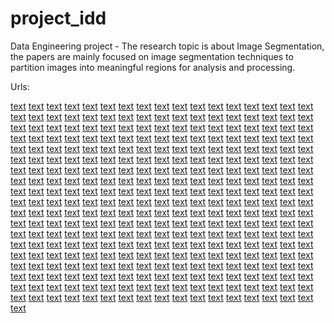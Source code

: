 # project_idd
 Data Engineering project - The research topic is about Image Segmentation, the papers are mainly focused on image segmentation techniques to partition images into meaningful regions for analysis and processing. 

 Urls:
 
 [text](homework_1/sources/arXiv2409.05681.html) [text](homework_1/sources/arXiv2409.05697.html) [text](homework_1/sources/arXiv2409.05875.html) [text](homework_1/sources/arXiv2409.06002.html) [text](homework_1/sources/arXiv2409.06018.html) [text](homework_1/sources/arXiv2409.06035.html) [text](homework_1/sources/arXiv2409.06074.html) [text](homework_1/sources/arXiv2409.06105.html) [text](homework_1/sources/arXiv2409.06163.html) [text](homework_1/sources/arXiv2409.06183.html) [text](homework_1/sources/arXiv2409.06197.html) [text](homework_1/sources/arXiv2409.06309.html) [text](homework_1/sources/arXiv2409.06324.html) [text](homework_1/sources/arXiv2409.06406.html) [text](homework_1/sources/arXiv2409.06421.html) [text](homework_1/sources/arXiv2409.06466.html) [text](homework_1/sources/arXiv2409.06579.html) [text](homework_1/sources/arXiv2409.06589.html) [text](homework_1/sources/arXiv2409.06605.html) [text](homework_1/sources/arXiv2409.06641.html) [text](homework_1/sources/arXiv2409.06716.html) [text](homework_1/sources/arXiv2409.06809.html) [text](homework_1/sources/arXiv2409.06821.html) [text](homework_1/sources/arXiv2409.06827.html) [text](homework_1/sources/arXiv2409.06848.html) [text](homework_1/sources/arXiv2409.06897.html) [text](homework_1/sources/arXiv2409.06928.html) [text](homework_1/sources/arXiv2409.06993.html) [text](homework_1/sources/arXiv2409.07020.html) [text](homework_1/sources/arXiv2409.07022.html) [text](homework_1/sources/arXiv2409.07094.html) [text](homework_1/sources/arXiv2409.07144.html) [text](homework_1/sources/arXiv2409.07171.html) [text](homework_1/sources/arXiv2409.07172.html) [text](homework_1/sources/arXiv2409.07361.html) [text](homework_1/sources/arXiv2409.07584.html) [text](homework_1/sources/arXiv2409.07613.html) [text](homework_1/sources/arXiv2409.07683.html) [text](homework_1/sources/arXiv2409.07779.html) [text](homework_1/sources/arXiv2409.07793.html) [text](homework_1/sources/arXiv2409.07801.html) [text](homework_1/sources/arXiv2409.07960.html) [text](homework_1/sources/arXiv2409.08000.html) [text](homework_1/sources/arXiv2409.08068.html) [text](homework_1/sources/arXiv2409.08083.html) [text](homework_1/sources/arXiv2409.08143.html) [text](homework_1/sources/arXiv2409.08163.html) [text](homework_1/sources/arXiv2409.08232.html) [text](homework_1/sources/arXiv2409.08272.html) [text](homework_1/sources/arXiv2409.08307.html) [text](homework_1/sources/arXiv2409.08461.html) [text](homework_1/sources/arXiv2409.08463.html) [text](homework_1/sources/arXiv2409.08464.html) [text](homework_1/sources/arXiv2409.08492.html) [text](homework_1/sources/arXiv2409.08501.html) [text](homework_1/sources/arXiv2409.08510.html) [text](homework_1/sources/arXiv2409.08652.html) [text](homework_1/sources/arXiv2409.08824.html) [text](homework_1/sources/arXiv2409.08831.html) [text](homework_1/sources/arXiv2409.08905.html) [text](homework_1/sources/arXiv2409.09188.html) [text](homework_1/sources/arXiv2409.09216.html) [text](homework_1/sources/arXiv2409.09360.html) [text](homework_1/sources/arXiv2409.09386.html) [text](homework_1/sources/arXiv2409.09389.html) [text](homework_1/sources/arXiv2409.09478.html) [text](homework_1/sources/arXiv2409.09484.html) [text](homework_1/sources/arXiv2409.09497.html) [text](homework_1/sources/arXiv2409.09502.html) [text](homework_1/sources/arXiv2409.09520.html) [text](homework_1/sources/arXiv2409.09530.html) [text](homework_1/sources/arXiv2409.09560.html) [text](homework_1/sources/arXiv2409.09766.html) [text](homework_1/sources/arXiv2409.09784.html) [text](homework_1/sources/arXiv2409.09796.html) [text](homework_1/sources/arXiv2409.09797.html) [text](homework_1/sources/arXiv2409.09829.html) [text](homework_1/sources/arXiv2409.09893.html) [text](homework_1/sources/arXiv2409.10078.html) [text](homework_1/sources/arXiv2409.10089.html) [text](homework_1/sources/arXiv2409.10101.html) [text](homework_1/sources/arXiv2409.10120.html) [text](homework_1/sources/arXiv2409.10151.html) [text](homework_1/sources/arXiv2409.10269.html) [text](homework_1/sources/arXiv2409.10272.html) [text](homework_1/sources/arXiv2409.10328.html) [text](homework_1/sources/arXiv2409.10362.html) [text](homework_1/sources/arXiv2409.10389.html) [text](homework_1/sources/arXiv2409.10422.html) [text](homework_1/sources/arXiv2409.10459.html) [text](homework_1/sources/arXiv2409.10555.html) [text](homework_1/sources/arXiv2409.10775.html) [text](homework_1/sources/arXiv2409.10890.html) [text](homework_1/sources/arXiv2409.11011.html) [text](homework_1/sources/arXiv2409.11169.html) [text](homework_1/sources/arXiv2409.11186.html) [text](homework_1/sources/arXiv2409.11205.html) [text](homework_1/sources/arXiv2409.11299.html) [text](homework_1/sources/arXiv2409.11316.html) [text](homework_1/sources/arXiv2409.11373.html) [text](homework_1/sources/arXiv2409.11508.html) [text](homework_1/sources/arXiv2409.11518.html) [text](homework_1/sources/arXiv2409.11552.html) [text](homework_1/sources/arXiv2409.11681.html) [text](homework_1/sources/arXiv2409.11752.html) [text](homework_1/sources/arXiv2409.11837.html) [text](homework_1/sources/arXiv2409.11910.html) [text](homework_1/sources/arXiv2409.11923.html) [text](homework_1/sources/arXiv2409.11974.html) [text](homework_1/sources/arXiv2409.12008.html) [text](homework_1/sources/arXiv2409.12024.html) [text](homework_1/sources/arXiv2409.12155.html) [text](homework_1/sources/arXiv2409.12333.html) [text](homework_1/sources/arXiv2409.12334.html) [text](homework_1/sources/arXiv2409.12421.html) [text](homework_1/sources/arXiv2409.12450.html) [text](homework_1/sources/arXiv2409.12522.html) [text](homework_1/sources/arXiv2409.12535.html) [text](homework_1/sources/arXiv2409.12576.html) [text](homework_1/sources/arXiv2409.12678.html) [text](homework_1/sources/arXiv2409.12680.html) [text](homework_1/sources/arXiv2409.12760.html) [text](homework_1/sources/arXiv2409.12792.html) [text](homework_1/sources/arXiv2409.12813.html) [text](homework_1/sources/arXiv2409.12931.html) [text](homework_1/sources/arXiv2409.13001.html) [text](homework_1/sources/arXiv2409.13026.html) [text](homework_1/sources/arXiv2409.13075.html) [text](homework_1/sources/arXiv2409.13116.html) [text](homework_1/sources/arXiv2409.13126.html) [text](homework_1/sources/arXiv2409.13146.html) [text](homework_1/sources/arXiv2409.13154.html) [text](homework_1/sources/arXiv2409.13171.html) [text](homework_1/sources/arXiv2409.13229.html) [text](homework_1/sources/arXiv2409.13242.html) [text](homework_1/sources/arXiv2409.13246.html) [text](homework_1/sources/arXiv2409.13325.html) [text](homework_1/sources/arXiv2409.13351.html) [text](homework_1/sources/arXiv2409.13401.html) [text](homework_1/sources/arXiv2409.13407.html) [text](homework_1/sources/arXiv2409.13410.html) [text](homework_1/sources/arXiv2409.13416.html) [text](homework_1/sources/arXiv2409.13496.html) [text](homework_1/sources/arXiv2409.13498.html) [text](homework_1/sources/arXiv2409.13535.html) [text](homework_1/sources/arXiv2409.13637.html) [text](homework_1/sources/arXiv2409.13661.html) [text](homework_1/sources/arXiv2409.13687.html) [text](homework_1/sources/arXiv2409.13720.html) [text](homework_1/sources/arXiv2409.13779.html) [text](homework_1/sources/arXiv2409.14019.html) [text](homework_1/sources/arXiv2409.14060.html) [text](homework_1/sources/arXiv2409.14215.html) [text](homework_1/sources/arXiv2409.14343.html) [text](homework_1/sources/arXiv2409.14627.html) [text](homework_1/sources/arXiv2409.14676.html) [text](homework_1/sources/arXiv2409.14677.html) [text](homework_1/sources/arXiv2409.14737.html) [text](homework_1/sources/arXiv2409.14784.html) [text](homework_1/sources/arXiv2409.14828.html) [text](homework_1/sources/arXiv2409.14874.html) [text](homework_1/sources/arXiv2409.15006.html) [text](homework_1/sources/arXiv2409.15255.html) [text](homework_1/sources/arXiv2409.15306.html) [text](homework_1/sources/arXiv2409.15311.html) [text](homework_1/sources/arXiv2409.15501.html) [text](homework_1/sources/arXiv2409.15671.html) [text](homework_1/sources/arXiv2409.15801.html) [text](homework_1/sources/arXiv2409.15889.html) [text](homework_1/sources/arXiv2409.15940.html) [text](homework_1/sources/arXiv2409.16016.html) [text](homework_1/sources/arXiv2409.16205.html) [text](homework_1/sources/arXiv2409.16252.html) [text](homework_1/sources/arXiv2409.16278.html) [text](homework_1/sources/arXiv2409.16431.html) [text](homework_1/sources/arXiv2409.16441.html) [text](homework_1/sources/arXiv2409.16446.html) [text](homework_1/sources/arXiv2409.16728.html) [text](homework_1/sources/arXiv2409.16733.html) [text](homework_1/sources/arXiv2409.16902.html) [text](homework_1/sources/arXiv2409.16940.html) [text](homework_1/sources/arXiv2409.17020.html) [text](homework_1/sources/arXiv2409.17025.html) [text](homework_1/sources/arXiv2409.17087.html) [text](homework_1/sources/arXiv2409.17093.html) [text](homework_1/sources/arXiv2409.17110.html) [text](homework_1/sources/arXiv2409.17400.html) [text](homework_1/sources/arXiv2409.17453.html) [text](homework_1/sources/arXiv2409.17503.html) [text](homework_1/sources/arXiv2409.17566.html) [text](homework_1/sources/arXiv2409.17675.html) [text](homework_1/sources/arXiv2409.17775.html) [text](homework_1/sources/arXiv2409.17874.html) [text](homework_1/sources/arXiv2409.18049.html) [text](homework_1/sources/arXiv2409.18099.html) [text](homework_1/sources/arXiv2409.18100.html) [text](homework_1/sources/arXiv2409.18256.html) [text](homework_1/sources/arXiv2409.18326.html) [text](homework_1/sources/arXiv2409.19039.html) [text](homework_1/sources/arXiv2409.19074.html) [text](homework_1/sources/arXiv2409.19179.html) [text](homework_1/sources/arXiv2409.19354.html) [text](homework_1/sources/arXiv2409.19366.html) [text](homework_1/sources/arXiv2409.19370.html) [text](homework_1/sources/arXiv2409.19371.html) [text](homework_1/sources/arXiv2409.19483.html) [text](homework_1/sources/arXiv2409.19569.html) [text](homework_1/sources/arXiv2409.19603.html) [text](homework_1/sources/arXiv2409.19658.html) [text](homework_1/sources/arXiv2409.20137.html) [text](homework_1/sources/arXiv2409.20164.html) [text](homework_1/sources/arXiv2409.20166.html) [text](homework_1/sources/arXiv2409.20253.html) [text](homework_1/sources/arXiv2409.20287.html) [text](homework_1/sources/arXiv2409.20293.html) [text](homework_1/sources/arXiv2409.20332.html) [text](homework_1/sources/arXiv2409.20407.html) [text](homework_1/sources/arXiv2409.20474.html) [text](homework_1/sources/arXiv2410.00266.html) [text](homework_1/sources/arXiv2410.00441.html) [text](homework_1/sources/arXiv2410.00469.html) [text](homework_1/sources/arXiv2410.00517.html) [text](homework_1/sources/arXiv2410.00753.html) [text](homework_1/sources/arXiv2410.00769.html) [text](homework_1/sources/arXiv2410.00986.html) [text](homework_1/sources/arXiv2410.01003.html) [text](homework_1/sources/arXiv2410.01083.html) [text](homework_1/sources/arXiv2410.01092.html) [text](homework_1/sources/arXiv2410.01110.html) [text](homework_1/sources/arXiv2410.01185.html) [text](homework_1/sources/arXiv2410.01210.html) [text](homework_1/sources/arXiv2410.01213.html) [text](homework_1/sources/arXiv2410.01341.html) [text](homework_1/sources/arXiv2410.01443.html) [text](homework_1/sources/arXiv2410.01473.html) [text](homework_1/sources/arXiv2410.01544.html) [text](homework_1/sources/arXiv2410.01573.html) [text](homework_1/sources/arXiv2410.01766.html) [text](homework_1/sources/arXiv2410.01768.html) [text](homework_1/sources/arXiv2410.01813.html) [text](homework_1/sources/arXiv2410.02044.html) [text](homework_1/sources/arXiv2410.02129.html) [text](homework_1/sources/arXiv2410.02207.html) [text](homework_1/sources/arXiv2410.02250.html) [text](homework_1/sources/arXiv2410.02316.html) [text](homework_1/sources/arXiv2410.02323.html) [text](homework_1/sources/arXiv2410.02337.html) [text](homework_1/sources/arXiv2410.02362.html) [text](homework_1/sources/arXiv2410.02364.html) [text](homework_1/sources/arXiv2410.02369.html) [text](homework_1/sources/arXiv2410.02443.html) [text](homework_1/sources/arXiv2410.02458.html) [text](homework_1/sources/arXiv2410.02523.html) [text](homework_1/sources/arXiv2410.02528.html) [text](homework_1/sources/arXiv2410.02630.html) [text](homework_1/sources/arXiv2410.02705.html) [text](homework_1/sources/arXiv2410.02729.html) [text](homework_1/sources/arXiv2410.02762.html) [text](homework_1/sources/arXiv2410.02800.html) [text](homework_1/sources/arXiv2410.02807.html) [text](homework_1/sources/arXiv2410.02808.html) [text](homework_1/sources/arXiv2410.02893.html) [text](homework_1/sources/arXiv2410.02936.html) [text](homework_1/sources/arXiv2410.02988.html) [text](homework_1/sources/arXiv2410.03289.html) [text](homework_1/sources/arXiv2410.03320.html) [text](homework_1/sources/arXiv2410.03359.html) [text](homework_1/sources/arXiv2410.03406.html) [text](homework_1/sources/arXiv2410.03558.html) [text](homework_1/sources/arXiv2410.03570.html) [text](homework_1/sources/arXiv2410.03962.html) [text](homework_1/sources/arXiv2410.04046.html) [text](homework_1/sources/arXiv2410.04128.html) [text](homework_1/sources/arXiv2410.04172.html) [text](homework_1/sources/arXiv2410.04201.html) [text](homework_1/sources/arXiv2410.04250.html) [text](homework_1/sources/arXiv2410.04434.html) [text](homework_1/sources/arXiv2410.04609.html) [text](homework_1/sources/arXiv2410.04648.html) [text](homework_1/sources/arXiv2410.04689.html) [text](homework_1/sources/arXiv2410.04817.html) [text](homework_1/sources/arXiv2410.04842.html) [text](homework_1/sources/arXiv2410.04946.html) [text](homework_1/sources/arXiv2410.04960.html) [text](homework_1/sources/arXiv2410.05027.html) [text](homework_1/sources/arXiv2410.05074.html) [text](homework_1/sources/arXiv2410.05239.html) [text](homework_1/sources/arXiv2410.05405.html) [text](homework_1/sources/arXiv2410.05443.html) [text](homework_1/sources/arXiv2410.05624.html) [text](homework_1/sources/arXiv2410.05717.html) [text](homework_1/sources/arXiv2410.05905.html) [text](homework_1/sources/arXiv2410.06114.html) [text](homework_1/sources/arXiv2410.06131.html) [text](homework_1/sources/arXiv2410.06161.html) [text](homework_1/sources/arXiv2410.06194.html) [text](homework_1/sources/arXiv2410.06405.html) [text](homework_1/sources/arXiv2410.06593.html) [text](homework_1/sources/arXiv2410.06626.html) [text](homework_1/sources/arXiv2410.06781.html) [text](homework_1/sources/arXiv2410.06806.html) [text](homework_1/sources/arXiv2410.06811.html) [text](homework_1/sources/arXiv2410.06892.html) [text](homework_1/sources/arXiv2410.07124.html) [text](homework_1/sources/arXiv2410.07437.html) [text](homework_1/sources/arXiv2410.07460.html) [text](homework_1/sources/arXiv2410.07597.html) [text](homework_1/sources/arXiv2410.07635.html) [text](homework_1/sources/arXiv2410.07670.html) [text](homework_1/sources/arXiv2410.07753.html) [text](homework_1/sources/arXiv2410.07908.html) [text](homework_1/sources/arXiv2410.07924.html) [text](homework_1/sources/arXiv2410.07955.html) [text](homework_1/sources/arXiv2410.08021.html) [text](homework_1/sources/arXiv2410.08092.html) [text](homework_1/sources/arXiv2410.08100.html) [text](homework_1/sources/arXiv2410.08118.html) [text](homework_1/sources/arXiv2410.08397.html) [text](homework_1/sources/arXiv2410.08509.html) [text](homework_1/sources/arXiv2410.08582.html) [text](homework_1/sources/arXiv2410.08613.html) [text](homework_1/sources/arXiv2410.08781.html) [text](homework_1/sources/arXiv2410.08926.html) [text](homework_1/sources/arXiv2410.08946.html)
